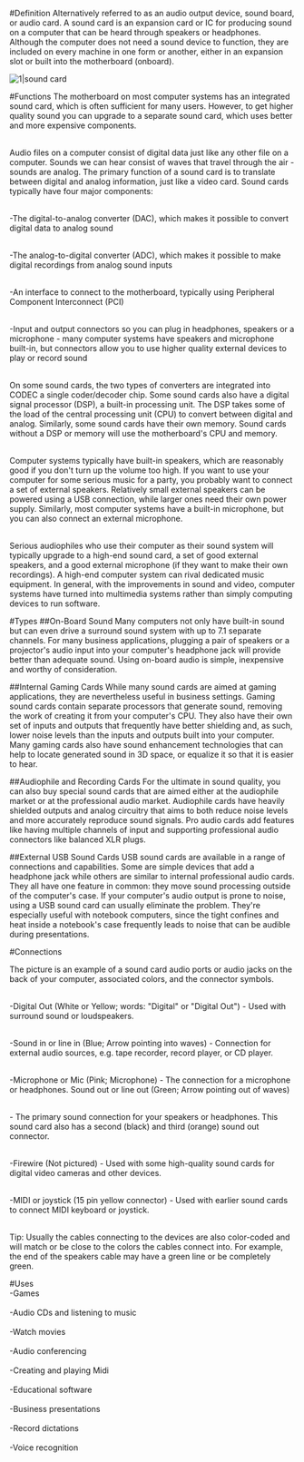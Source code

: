 #Definition
Alternatively referred to as an audio output device, sound board, or audio card. A sound card is an expansion card or IC for producing sound on a computer that can be heard through speakers or headphones. Although the computer does not need a sound device to function, they are included on every machine in one form or another, either in an expansion slot or built into the motherboard (onboard).

![1|sound card](/images/2/27/Sound_card.png)

#Functions
The motherboard on most computer systems has an integrated sound card, which is often sufficient for many users. However, to get higher quality sound you can upgrade to a separate sound card, which uses better and more expensive components.

<br>Audio files on a computer consist of digital data just like any other file on a computer. Sounds we can hear consist of waves that travel through the air - sounds are analog. The primary function of a sound card is to translate between digital and analog information, just like a video card. Sound cards typically have four major components:</br>

<br>-The digital-to-analog converter (DAC), which makes it possible to convert digital data to analog sound</br>

<br>-The analog-to-digital converter (ADC), which makes it possible to make digital recordings from analog sound inputs</br>

<br>-An interface to connect to the motherboard, typically using Peripheral Component Interconnect (PCI)</br>

<br>-Input and output connectors so you can plug in headphones, speakers or a microphone - many computer systems have speakers and microphone built-in, but connectors allow you to use higher quality external devices to play or record sound</br>

<br>On some sound cards, the two types of converters are integrated into CODEC a single coder/decoder chip. Some sound cards also have a digital signal processor (DSP), a built-in processing unit. The DSP takes some of the load of the central processing unit (CPU) to convert between digital and analog. Similarly, some sound cards have their own memory. Sound cards without a DSP or memory will use the motherboard's CPU and memory.</br>

<br>Computer systems typically have built-in speakers, which are reasonably good if you don't turn up the volume too high. If you want to use your computer for some serious music for a party, you probably want to connect a set of external speakers. Relatively small external speakers can be powered using a USB connection, while larger ones need their own power supply. Similarly, most computer systems have a built-in microphone, but you can also connect an external microphone.</br>

<br>Serious audiophiles who use their computer as their sound system will typically upgrade to a high-end sound card, a set of good external speakers, and a good external microphone (if they want to make their own recordings). A high-end computer system can rival dedicated music equipment. In general, with the improvements in sound and video, computer systems have turned into multimedia systems rather than simply computing devices to run software.</br>

#Types
##On-Board Sound
Many computers not only have built-in sound but can even drive a surround sound system with up to 7.1 separate channels. For many business applications, plugging a pair of speakers or a projector's audio input into your computer's headphone jack will provide better than adequate sound. Using on-board audio is simple, inexpensive and worthy of consideration.

##Internal Gaming Cards
While many sound cards are aimed at gaming applications, they are nevertheless useful in business settings. Gaming sound cards contain separate processors that generate sound, removing the work of creating it from your computer's CPU. They also have their own set of inputs and outputs that frequently have better shielding and, as such, lower noise levels than the inputs and outputs built into your computer. Many gaming cards also have sound enhancement technologies that can help to locate generated sound in 3D space, or equalize it so that it is easier to hear.

##Audiophile and Recording Cards
For the ultimate in sound quality, you can also buy special sound cards that are aimed either at the audiophile market or at the professional audio market. Audiophile cards have heavily shielded outputs and analog circuitry that aims to both reduce noise levels and more accurately reproduce sound signals. Pro audio cards add features like having multiple channels of input and supporting professional audio connectors like balanced XLR plugs.

##External USB Sound Cards
USB sound cards are available in a range of connections and capabilities. Some are simple devices that add a headphone jack while others are similar to internal professional audio cards. They all have one feature in common: they move sound processing outside of the computer's case. If your computer's audio output is prone to noise, using a USB sound card can usually eliminate the problem. They're especially useful with notebook computers, since the tight confines and heat inside a notebook's case frequently leads to noise that can be audible during presentations.

#Connections

The picture is an example of a sound card audio ports or audio jacks on the back of your computer, associated colors, and the connector symbols.

<br>-Digital Out (White or Yellow; words: "Digital" or "Digital Out") - Used with surround sound or loudspeakers.</br>

<br>-Sound in or line in (Blue; Arrow pointing into waves) - Connection for external audio sources, e.g. tape recorder, record player, or CD player.</br>

<br>-Microphone or Mic (Pink; Microphone) - The connection for a microphone or headphones.
Sound out or line out (Green; Arrow pointing out of waves)</br>

<br>- The primary sound connection for your speakers or headphones. This sound card also has a second (black) and third (orange) sound out connector.</br>

<br>-Firewire (Not pictured) - Used with some high-quality sound cards for digital video cameras and other devices.</br>

<br>-MIDI or joystick (15 pin yellow connector) - Used with earlier sound cards to connect MIDI keyboard or joystick.</br>

<br>Tip: Usually the cables connecting to the devices are also color-coded and will match or be close to the colors the cables connect into. For example, the end of the speakers cable may have a green line or be completely green.</br>

#Uses
<br>-Games</br>
<br>-Audio CDs and listening to music</br>
<br>-Watch movies</br>
<br>-Audio conferencing</br>
<br>-Creating and playing Midi</br>
<br>-Educational software</br>
<br>-Business presentations</br>
<br>-Record dictations</br>
<br>-Voice recognition</br>